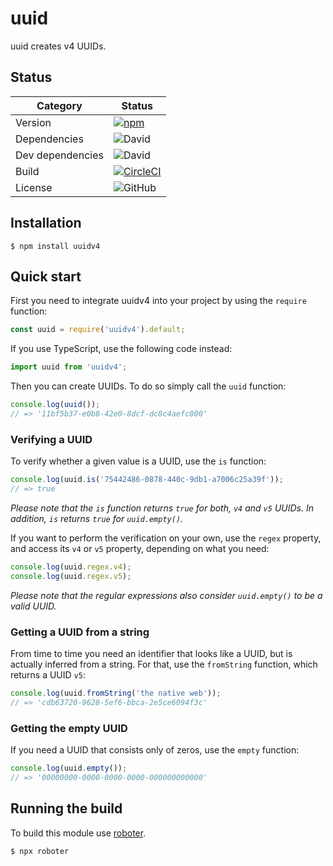 # uuid

uuid creates v4 UUIDs.

## Status

| Category         | Status                                                                                                                                   |
| ---------------- | ---------------------------------------------------------------------------------------------------------------------------------------- |
| Version          | [![npm](https://img.shields.io/npm/v/uuidv4)](https://www.npmjs.com/package/uuidv4)                                                      |
| Dependencies     | ![David](https://img.shields.io/david/thenativeweb/uuidv4)                                                                               |
| Dev dependencies | ![David](https://img.shields.io/david/dev/thenativeweb/uuidv4)                                                                           |
| Build            | [![CircleCI](https://img.shields.io/circleci/build/github/thenativeweb/uuidv4)](https://circleci.com/gh/thenativeweb/uuidv4/tree/master) |
| License          | ![GitHub](https://img.shields.io/github/license/thenativeweb/uuidv4)                                                                     |

## Installation

```shell
$ npm install uuidv4
```

## Quick start

First you need to integrate uuidv4 into your project by using the `require` function:

```javascript
const uuid = require('uuidv4').default;
```

If you use TypeScript, use the following code instead:

```typescript
import uuid from 'uuidv4';
```

Then you can create UUIDs. To do so simply call the `uuid` function:

```javascript
console.log(uuid());
// => '11bf5b37-e0b8-42e0-8dcf-dc8c4aefc000'
```

### Verifying a UUID

To verify whether a given value is a UUID, use the `is` function:

```javascript
console.log(uuid.is('75442486-0878-440c-9db1-a7006c25a39f'));
// => true
```

_Please note that the `is` function returns `true` for both, `v4` and `v5` UUIDs. In addition, `is` returns `true` for `uuid.empty()`._

If you want to perform the verification on your own, use the `regex` property, and access its `v4` or `v5` property, depending on what you need:

```javascript
console.log(uuid.regex.v4);
console.log(uuid.regex.v5);
```

_Please note that the regular expressions also consider `uuid.empty()` to be a valid UUID._

### Getting a UUID from a string

From time to time you need an identifier that looks like a UUID, but is actually inferred from a string. For that, use the `fromString` function, which returns a UUID `v5`:

```javascript
console.log(uuid.fromString('the native web'));
// => 'cdb63720-9628-5ef6-bbca-2e5ce6094f3c'
```

### Getting the empty UUID

If you need a UUID that consists only of zeros, use the `empty` function:

```javascript
console.log(uuid.empty());
// => '00000000-0000-0000-0000-000000000000'
```

## Running the build

To build this module use [roboter](https://www.npmjs.com/package/roboter).

```shell
$ npx roboter
```
